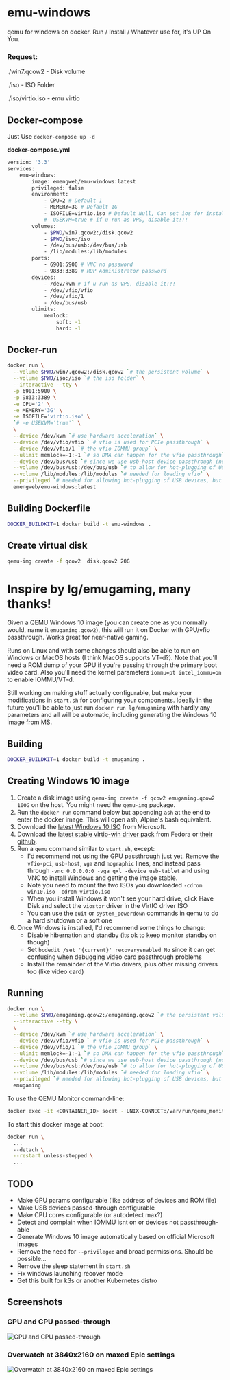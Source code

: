 # emu-windows
qemu for windows on docker.
Run / Install / Whatever use for, it's UP On You.

### Request:
./win7.qcow2 - Disk volume

./iso - ISO Folder

./iso/virtio.iso - emu virtio

## Docker-compose
Just Use ```docker-compose up -d```

**docker-compose.yml**
```bash
version: '3.3'
services:
    emu-windows:
        image: emengweb/emu-windows:latest
        privileged: false
        environment:
            - CPU=2 # Default 1
            - MEMERY=3G # Default 1G
            - ISOFILE=virtio.iso # Default Null, Can set ios for install custem OS
            #- USEKVM=true # if u run as VPS, disable it!!!
        volumes:
            - $PWD/win7.qcow2:/disk.qcow2
            - $PWD/iso:/iso
            - /dev/bus/usb:/dev/bus/usb
            - /lib/modules:/lib/modules
        ports:
            - 6901:5900 # VNC no password
            - 9833:3389 # RDP Administrator password
        devices:
            - /dev/kvm # if u run as VPS, disable it!!!
            - /dev/vfio/vfio
            - /dev/vfio/1
            - /dev/bus/usb
        ulimits:
            memlock:
                soft: -1
                hard: -1
```

## Docker-run

```bash
docker run \
  --volume $PWD/win7.qcow2:/disk.qcow2 `# the persistent volume` \
  --volume $PWD/iso:/iso `# the iso folder` \
  --interactive --tty \
  -p 6901:5900 \
  -p 9833:3389 \
  -e CPU='2' \
  -e MEMERY='3G' \
  -e ISOFILE='virtio.iso' \
  `# -e USEKVM='true'` \
  \
  --device /dev/kvm `# use hardware acceleration` \
  --device /dev/vfio/vfio ` # vfio is used for PCIe passthrough` \
  --device /dev/vfio/1 `# the vfio IOMMU group` \
  --ulimit memlock=-1:-1 `# so DMA can happen for the vfio passthrough` \
  --device /dev/bus/usb `# since we use usb-host device passthrough (note you can specify specific devices too)` \
  --volume /dev/bus/usb:/dev/bus/usb `# to allow for hot-plugging of USB devices` \
  --volume /lib/modules:/lib/modules `# needed for loading vfio` \
  --privileged `# needed for allowing hot-plugging of USB devices, but should be able to replace with cgroup stuff? also needed for modprobe commands` \
  emengweb/emu-windows:latest
```

## Building Dockerfile
```bash
DOCKER_BUILDKIT=1 docker build -t emu-windows .
```

## Create virtual disk
```bash
qemu-img create -f qcow2  disk.qcow2 20G
```




# Inspire by lg/emugaming, many thanks!

Given a QEMU Windows 10 image (you can create one as you normally would, name it `emugaming.qcow2`), this will run it on Docker with GPU/vfio passthrough. Works great for near-native gaming.

Runs on Linux and with some changes should also be able to run on Windows or MacOS hosts (I think MacOS supports VT-d?). Note that you'll need a ROM dump of your GPU if you're passing through the primary boot video card. Also you'll need the kernel parameters `iommu=pt intel_iommu=on` to enable IOMMU/VT-d.

Still working on making stuff actually configurable, but make your modifications in `start.sh` for configuring your components. Ideally in the future you'll be able to just run `docker run lg/emugaming` with hardly any parameters and all will be automatic, including generating the Windows 10 image from MS.

## Building

```bash
DOCKER_BUILDKIT=1 docker build -t emugaming .
```

## Creating Windows 10 image

1. Create a disk image using `qemu-img create -f qcow2 emugaming.qcow2 100G` on the host. You might need the `qemu-img` package.
2. Run the `docker run` command below but appending `ash` at the end to enter the docker image. This will open ash, Alpine's bash equivalent.
3. Download the [latest Windows 10 ISO](https://www.microsoft.com/en-us/software-download/windows10ISO) from Microsoft.
4. Download the [latest stable virtio-win driver pack](https://fedorapeople.org/groups/virt/virtio-win/direct-downloads/stable-virtio/virtio-win.iso) from Fedora or [their github](https://github.com/virtio-win/kvm-guest-drivers-windows).
5. Run a `qemu` command similar to `start.sh`, except:
    - I'd recommend not using the GPU passthrough just yet. Remove the `vfio-pci`, `usb-host`, `vga` and `nographic` lines, and instead pass through `-vnc 0.0.0.0:0 -vga qxl -device usb-tablet` and using VNC to install Windows and getting the image stable.
    - Note you need to mount the two ISOs you downloaded `-cdrom win10.iso -cdrom virtio.iso`
    - When you install Windows it won't see your hard drive, click Have Disk and select the `viostor` driver in the VirtIO driver ISO
    - You can use the `quit` or `system_powerdown` commands in qemu to do a hard shutdown or a soft one
6. Once Windows is installed, I'd recommend some things to change:
    - Disable hibernation and standby (its ok to keep monitor standby on though)
    - Set `bcdedit /set '{current}' recoveryenabled No` since it can get confusing when debugging video card passthrough problems
    - Install the remainder of the Virtio drivers, plus other missing drivers too (like video card)

## Running

```bash
docker run \
  --volume $PWD/emugaming.qcow2:/emugaming.qcow2 `# the persistent volume` \
  --interactive --tty \
  \
  --device /dev/kvm `# use hardware acceleration` \
  --device /dev/vfio/vfio ` # vfio is used for PCIe passthrough` \
  --device /dev/vfio/1 `# the vfio IOMMU group` \
  --ulimit memlock=-1:-1 `# so DMA can happen for the vfio passthrough` \
  --device /dev/bus/usb `# since we use usb-host device passthrough (note you can specify specific devices too)` \
  --volume /dev/bus/usb:/dev/bus/usb `# to allow for hot-plugging of USB devices` \
  --volume /lib/modules:/lib/modules `# needed for loading vfio` \
  --privileged `# needed for allowing hot-plugging of USB devices, but should be able to replace with cgroup stuff? also needed for modprobe commands` \
  emugaming
```

To use the QEMU Monitor command-line:
```bash
docker exec -it <CONTAINER_ID> socat - UNIX-CONNECT:/var/run/qemu_monitor
```

To start this docker image at boot:
```bash
docker run \
  ...
  --detach \
  --restart unless-stopped \
  ...
```

## TODO

- Make GPU params configurable (like address of devices and ROM file)
- Make USB devices passed-through configurable
- Make CPU cores configurable (or autodetect max?)
- Detect and complain when IOMMU isnt on or devices not passthrough-able
- Generate Windows 10 image automatically based on official Microsoft images
- Remove the need for `--privileged` and broad permissions. Should be possible...
- Remove the sleep statement in `start.sh`
- Fix windows launching recover mode
- Get this built for k3s or another Kubernetes distro

## Screenshots

### GPU and CPU passed-through
![GPU and CPU passed-through](screenshot3.png)

### Overwatch at 3840x2160 on maxed Epic settings
![Overwatch at 3840x2160 on maxed Epic settings](screenshot4.jpg)

